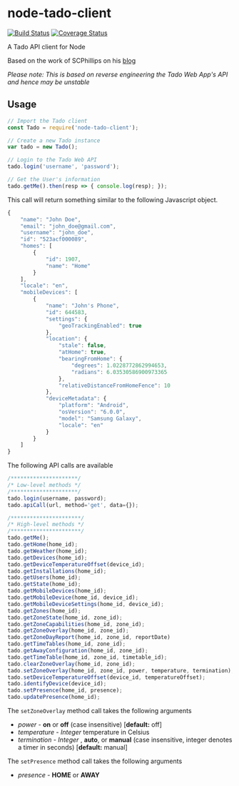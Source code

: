 # node-tado-client
[![Build Status](https://travis-ci.org/mattdavis90/node-tado-client.svg?branch=master)](https://travis-ci.org/mattdavis90/node-tado-client)
[![Coverage Status](https://coveralls.io/repos/github/mattdavis90/node-tado-client/badge.svg?branch=master)](https://coveralls.io/github/mattdavis90/node-tado-client?branch=master)

A Tado API client for Node

Based on the work of SCPhillips on his [blog](http://blog.scphillips.com/posts/2017/01/the-tado-api-v2/)

*Please note: This is based on reverse engineering the Tado Web App's API and hence may be unstable*

## Usage
```javascript
// Import the Tado client
const Tado = require('node-tado-client');

// Create a new Tado instance
var tado = new Tado();

// Login to the Tado Web API
tado.login('username', 'password');

// Get the User's information
tado.getMe().then(resp => { console.log(resp); });
```

This call will return something similar to the following Javascript object.

```javascript
{
    "name": "John Doe",
    "email": "john_doe@gmail.com",
    "username": "john_doe",
    "id": "523acf000089",
    "homes": [
        {
            "id": 1907,
            "name": "Home"
        }
    ],
    "locale": "en",
    "mobileDevices": [
        {
            "name": "John's Phone",
            "id": 644583,
            "settings": {                      
                "geoTrackingEnabled": true
            },
            "location": {
                "stale": false,
                "atHome": true,
                "bearingFromHome": {
                    "degrees": 1.0228772862994653,
                    "radians": 6.03530586900973365
                },
                "relativeDistanceFromHomeFence": 10
            },
            "deviceMetadata": {
                "platform": "Android",
                "osVersion": "6.0.0",
                "model": "Samsung Galaxy",
                "locale": "en"
            }
        }
    ]
}
```

The following API calls are available
```javascript
/*********************/
/* Low-level methods */
/*********************/
tado.login(username, password);
tado.apiCall(url, method='get', data={});

/**********************/
/* High-level methods */
/**********************/
tado.getMe();
tado.getHome(home_id);
tado.getWeather(home_id);
tado.getDevices(home_id);
tado.getDeviceTemperatureOffset(device_id);
tado.getInstallations(home_id);
tado.getUsers(home_id);
tado.getState(home_id);
tado.getMobileDevices(home_id);
tado.getMobileDevice(home_id, device_id);
tado.getMobileDeviceSettings(home_id, device_id);
tado.getZones(home_id);
tado.getZoneState(home_id, zone_id);
tado.getZoneCapabilities(home_id, zone_id);
tado.getZoneOverlay(home_id, zone_id);
tado.getZoneDayReport(home_id, zone_id, reportDate)
tado.getTimeTables(home_id, zone_id);
tado.getAwayConfiguration(home_id, zone_id);
tado.getTimeTable(home_id, zone_id, timetable_id);
tado.clearZoneOverlay(home_id, zone_id);
tado.setZoneOverlay(home_id, zone_id, power, temperature, termination);
tado.setDeviceTemperatureOffset(device_id, temperatureOffset);
tado.identifyDevice(device_id);
tado.setPresence(home_id, presence);
tado.updatePresence(home_id);
```

The ```setZoneOverlay``` method call takes the following arguments

* *power* - **on** or **off** (case insensitive) [**default:** off]
* *temperature* - *Integer* temperature in Celsius
* *termination* - *Integer* , **auto**, or **manual** (case insensitive, integer denotes a timer in seconds) [**default:** manual]

The ```setPresence``` method call takes the following arguments

* *presence* - **HOME** or **AWAY**